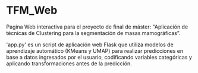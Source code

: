 # TFM_Web
Pagina Web interactiva para el proyecto de final de máster: "Aplicación de técnicas de Clustering para la segmentación de masas mamográficas”.

'app.py' es un script de aplicación web Flask que utiliza modelos de aprendizaje automático (KMeans y UMAP) para realizar predicciones en base a datos ingresados por el usuario, codificando variables categóricas y aplicando transformaciones antes de la predicción.
